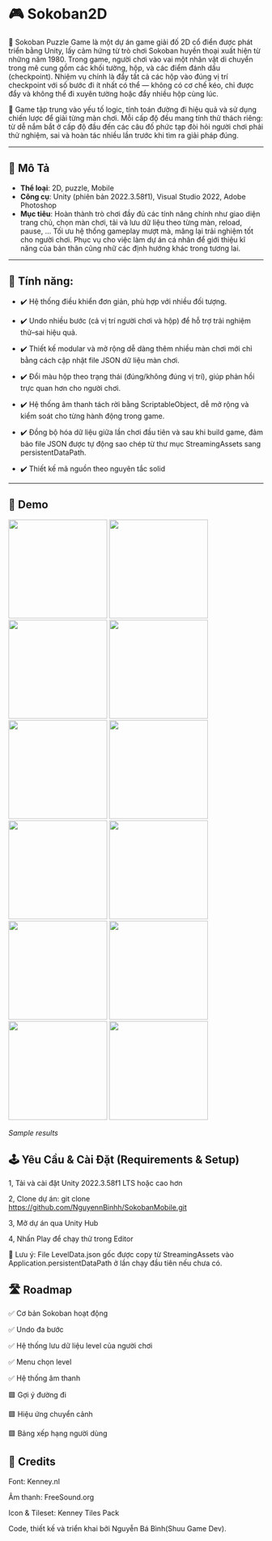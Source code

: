 # 🎮 Sokoban2D

🚀 Sokoban Puzzle Game là một dự án game giải đố 2D cổ điển được phát triển bằng Unity, lấy cảm hứng từ trò chơi Sokoban huyền thoại xuất hiện từ những năm 1980.
Trong game, người chơi vào vai một nhân vật di chuyển trong mê cung gồm các khối tường, hộp, và các điểm đánh dấu (checkpoint). Nhiệm vụ chính là đẩy tất cả các hộp vào đúng vị trí checkpoint với số bước đi ít nhất có thể — không có cơ chế kéo, chỉ được đẩy và không thể đi xuyên tường hoặc đẩy nhiều hộp cùng lúc.<br>

🚀 Game tập trung vào yếu tố logic, tính toán đường đi hiệu quả và sử dụng chiến lược để giải từng màn chơi. Mỗi cấp độ đều mang tính thử thách riêng: từ dễ nắm bắt ở cấp độ đầu đến các câu đố phức tạp đòi hỏi người chơi phải thử nghiệm, sai và hoàn tác nhiều lần trước khi tìm ra giải pháp đúng.<br>

---
## 📖 Mô Tả

- **Thể loại**: 2D, puzzle, Mobile
- **Công cụ**: Unity (phiên bản 2022.3.58f1), Visual Studio 2022, Adobe Photoshop  
- **Mục tiêu**: Hoàn thành trò chơi đầy đủ các tính năng chính như giao diện trang chủ, chọn màn chơi, tải và lưu dữ liệu theo từng màn, reload, pause, ... Tối ưu hệ thống gameplay mượt mà, mâng lại trải nghiệm tốt cho người chơi. Phục vụ cho việc làm dự án cá nhân để giới thiệu kĩ năng của bản thân cũng nhữ các định hướng khác trong tương lai. 

---
## 🔧 Tính năng:

- ✔️ Hệ thống điều khiển đơn giản, phù hợp với nhiều đối tượng.<br>
  
- ✔️ Undo nhiều bước (cả vị trí người chơi và hộp) để hỗ trợ trải nghiệm thử–sai hiệu quả.<br>

- ✔️ Thiết kế modular và mở rộng dễ dàng thêm nhiều màn chơi mới chỉ bằng cách cập nhật file JSON dữ liệu màn chơi.<br>

- ✔️ Đổi màu hộp theo trạng thái (đúng/không đúng vị trí), giúp phản hồi trực quan hơn cho người chơi.<br>

- ✔️ Hệ thống âm thanh tách rời bằng ScriptableObject, dễ mở rộng và kiểm soát cho từng hành động trong game.<br>

- ✔️ Đồng bộ hóa dữ liệu giữa lần chơi đầu tiên và sau khi build game, đảm bảo file JSON được tự động sao chép từ thư mục StreamingAssets sang persistentDataPath.<br>

- ✔️ Thiết kế mã nguồn theo nguyên tắc solid


---


## 📸 Demo

<p align="left">
  <img src="demo/1.gif" width="195">
  <img src="demo/2.gif" width="195">
  <img src="demo/3.gif" width="195">
  <img src="demo/4.gif" width="195">
  <img src="demo/5.gif" width="195">
   <img src="demo/6.gif" width="195">
  <img src="demo/7.gif" width="195">
  <img src="demo/8.gif" width="195">
  <img src="demo/9.gif" width="195">
  <img src="demo/10.gif" width="195">
<img src="demo/11.gif" width="195">
  <img src="demo/12.gif" width="195">
  
  <i>Sample results</i>
</p>

## 🕹️ Yêu Cầu & Cài Đặt (Requirements & Setup)
1, Tải và cài đặt Unity 2022.3.58f1 LTS hoặc cao hơn

2, Clone dự án: git clone https://github.com/NguyennBinhh/SokobanMobile.git

3, Mở dự án qua Unity Hub

4, Nhấn Play để chạy thử trong Editor

📂 Lưu ý: File LevelData.json gốc được copy từ StreamingAssets vào Application.persistentDataPath ở lần chạy đầu tiên nếu chưa có.

## 🛣️ Roadmap
✅ Cơ bản Sokoban hoạt động

✅ Undo đa bước

✅ Hệ thống lưu dữ liệu level của người chơi

✅ Menu chọn level

✅ Hệ thống âm thanh

🟩 Gợi ý đường đi

🟩 Hiệu ứng chuyển cảnh

🟩 Bảng xếp hạng người dùng

## 👥 Credits
Font: Kenney.nl

Âm thanh: FreeSound.org

Icon & Tileset: Kenney Tiles Pack

Code, thiết kế và triển khai bởi Nguyễn Bá Bình(Shuu Game Dev).
